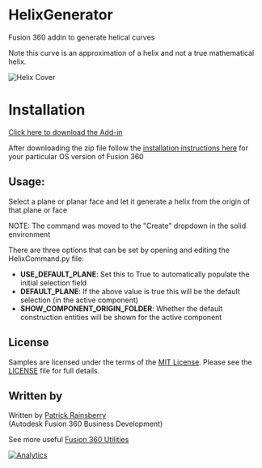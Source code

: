 # HelixGenerator
Fusion 360 addin to generate helical curves

Note this curve is an approximation of a helix and not a true mathematical helix.

![Helix Cover](./resources/cover_image.png)

# Installation
[Click here to download the Add-in](https://github.com/tapnair/HelixGenerator/archive/master.zip)

After downloading the zip file follow the [installation instructions here](https://tapnair.github.io/installation.html) for your particular OS version of Fusion 360 

## Usage:
Select a plane or planar face and let it generate a helix from the origin of that plane or face

NOTE: The command was moved to the "Create" dropdown in the solid environment

There are three options that can be set by opening and editing the HelixCommand.py file:

 * __USE_DEFAULT_PLANE__: Set this to True to automatically populate the initial selection field
 * __DEFAULT_PLANE__: If the above value is true this will be the default selection (in the active component)
 * __SHOW_COMPONENT_ORIGIN_FOLDER__: Whether the default construction entities will be shown for the active component

## License
Samples are licensed under the terms of the [MIT License](http://opensource.org/licenses/MIT). Please see the [LICENSE](LICENSE) file for full details.

## Written by

Written by [Patrick Rainsberry](https://twitter.com/prrainsberry) <br /> (Autodesk Fusion 360 Business Development)

See more useful [Fusion 360 Utilities](https://tapnair.github.io/index.html)

[![Analytics](https://ga-beacon.appspot.com/UA-41076924-3/HelixGenerator)](https://github.com/igrigorik/ga-beacon)
